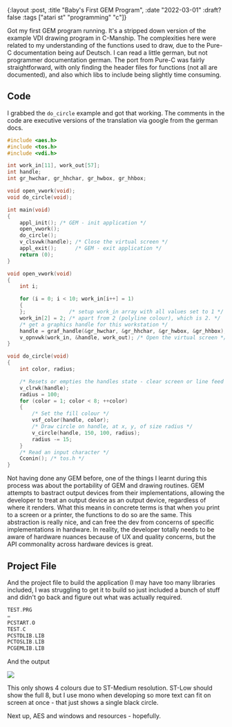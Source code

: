 {:layout :post, :title "Baby's First GEM Program", :date "2022-03-01" :draft? false :tags ["atari st" "programming" "c"]}

Got my first GEM program running. It's a stripped down version of the example VDI drawing program in C-Manship. The complexities here were related to my understanding of the functions used to draw, due to the Pure-C documentation being auf Deutsch. I can read a little german, but not programmer documentation german. The port from Pure-C was fairly straightforward, with only finding the header files for functions (not all are documented), and also which libs to include being slightly time consuming.

## Code

I grabbed the `do_circle` example and got that working. The comments in the code are executive versions of the translation via google from the german docs.

``` c
#include <aes.h>
#include <tos.h>
#include <vdi.h>

int work_in[11], work_out[57];
int handle;
int gr_hwchar, gr_hhchar, gr_hwbox, gr_hhbox;

void open_vwork(void);
void do_circle(void);

int main(void)
{
    appl_init(); /* GEM - init application */
    open_vwork();
    do_circle();
    v_clsvwk(handle); /* Close the virtual screen */
    appl_exit();      /* GEM - exit application */
    return (0);
}

void open_vwork(void)
{
    int i;

    for (i = 0; i < 10; work_in[i++] = 1)
    {
    };              /* setup work_in array with all values set to 1 */
    work_in[2] = 2; /* apart from 2 (polyline colour), which is 2. */
    /* get a graphics handle for this workstation */
    handle = graf_handle(&gr_hwchar, &gr_hhchar, &gr_hwbox, &gr_hhbox);
    v_opnvwk(work_in, &handle, work_out); /* Open the virtual screen */
}

void do_circle(void)
{
    int color, radius;

    /* Resets or empties the handles state - clear screen or line feed if printer */
    v_clrwk(handle);
    radius = 100;
    for (color = 1; color < 8; ++color)
    {
        /* Set the fill colour */
        vsf_color(handle, color);
        /* Draw circle on handle, at x, y, of size radius */
        v_circle(handle, 150, 100, radius);
        radius -= 15;
    }
    /* Read an input character */
    Cconin(); /* tos.h */
}
```

Not having done any GEM before, one of the things I learnt during this process was about the portability of GEM and drawing routines. GEM attempts to bastract output devices from their implementations, allowing the developer to treat an output device as an output device, regardless of where it renders. What this means in concrete terms is that when you print to a screen or a printer, the functions to do so are the same. This abstraction is really nice, and can free the dev from concerns of specific implementations in hardware. In reality, the developer totally needs to be aware of hardware nuances because of UX and quality concerns, but the API commonality across hardware devices is great.

## Project File

And the project file to build the application (I may have too many libraries included, I was struggling to get it to build so just included a bunch of stuff and didn't go back and figure out what was actually required.

``` c
TEST.PRG
=
PCSTART.O
TEST.C
PCSTDLIB.LIB
PCTOSLIB.LIB
PCGEMLIB.LIB
```

And the output

![](./img/gem-1.png)

This only shows 4 colours due to ST-Medium resolution. ST-Low should show the full 8, but I use mono when developing so more text can fit on screen at once - that just shows a single black circle.

Next up, AES and windows and resources - hopefully.
